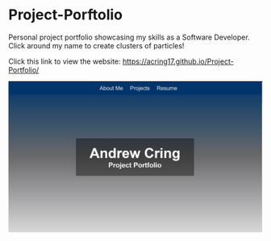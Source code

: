 # Project-Porftolio
Personal project portfolio showcasing my skills as a Software Developer.
Click around my name to create clusters of particles! 

Click this link to view the website: https://acring17.github.io/Project-Portfolio/


![alt text](images/Portfolio-thumbnail.jpg)
